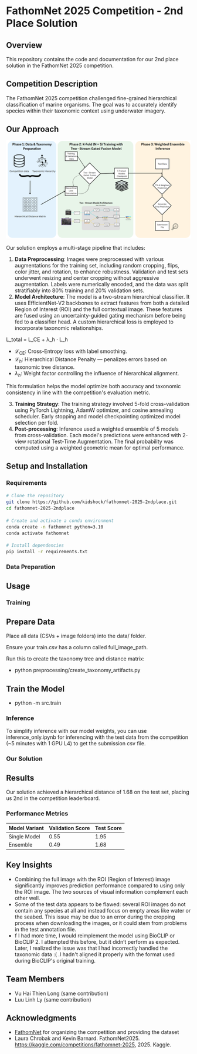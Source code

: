 # FathomNet 2025 Competition - 2nd Place Solution

## Overview

This repository contains the code and documentation for our 2nd place solution in the FathomNet 2025 competition.

## Competition Description

The FathomNet 2025 competition challenged fine-grained hierarchical classification of marine organisms. The goal was to accurately identify species within their taxonomic context using underwater imagery.

## Our Approach


![Our Methodology](figs/pipeline.png)

Our solution employs a multi-stage pipeline that includes:

1. **Data Preprocessing**: Images were preprocessed with various augmentations for the training set, including random cropping, flips, color jitter, and rotation, to enhance robustness. Validation and test sets underwent resizing and center cropping without aggressive augmentation. Labels were numerically encoded, and the data was split stratifiably into 80% training and 20% validation sets.
2. **Model Architecture**: The model is a two-stream hierarchical classifier. It uses EfficientNet-V2 backbones to extract features from both a detailed Region of Interest (ROI) and the full contextual image. These features are fused using an uncertainty-guided gating mechanism before being fed to a classifier head. A custom hierarchical loss is employed to incorporate taxonomic relationships.

   
L_total = L_CE + λ_h · L_h


- $\mathcal{L}_{\text{CE}}$: Cross-Entropy loss with label smoothing.
- $\mathcal{L}_h$: Hierarchical Distance Penalty — penalizes errors based on taxonomic tree distance.
- $\lambda_h$: Weight factor controlling the influence of hierarchical alignment.

This formulation helps the model optimize both accuracy and taxonomic consistency in line with the competition's evaluation metric.

3. **Training Strategy**: The training strategy involved 5-fold cross-validation using PyTorch Lightning, AdamW optimizer, and cosine annealing scheduler. Early stopping and model checkpointing optimized model selection per fold.
4. **Post-processing**: Inference used a weighted ensemble of 5 models from cross-validation. Each model's predictions were enhanced with 2-view rotational Test-Time Augmentation. The final probability was computed using a weighted geometric mean for optimal performance.


## Setup and Installation

### Requirements

```bash
# Clone the repository
git clone https://github.com/kidshock/fathomnet-2025-2ndplace.git
cd fathomnet-2025-2ndplace

# Create and activate a conda environment
conda create -n fathomnet python=3.10
conda activate fathomnet

# Install dependencies
pip install -r requirements.txt
```

### Data Preparation

## Usage

### Training

## Prepare Data
Place all data (CSVs + image folders) into the data/ folder.

Ensure your train.csv has a column called full_image_path.

Run this to create the taxonomy tree and distance matrix:

 - python preprocessing/create_taxonomy_artifacts.py


## Train the Model

 - python -m src.train
 

### Inference


To simplify inference with our model weights, you can use inference_only.ipynb for inferencing with the test data from the competition (~5 minutes with  1 GPU L4) to get the submission csv file.


### Our Solution



## Results

Our solution achieved a hierarchical distance of 1.68 on the test set, placing us 2nd in the competition leaderboard.

### Performance Metrics

| Model Variant | Validation Score | Test Score |
|---------------|------------------|------------|
| Single Model  | 0.55             | 1.95       |
| Ensemble      | 0.49             | 1.68       |

## Key Insights

- Combining the full image with the ROI (Region of Interest) image significantly improves prediction performance compared to using only the ROI image. The two sources of visual information complement each other well.
- Some of the test data appears to be flawed: several ROI images do not contain any species at all and instead focus on empty areas like water or the seabed. This issue may be due to an error during the cropping process when downloading the images, or it could stem from problems in the test annotation file. 
- f I had more time, I would reimplement the model using BioCLIP or BioCLIP 2. I attempted this before, but it didn’t perform as expected. Later, I realized the issue was that I had incorrectly handled the taxonomic data :(  .I hadn't aligned it properly with the format used during BioCLIP's original training.

## Team Members
- Vu Hai Thien Long (same contribution)
- Luu Linh Ly (same contribution)

## Acknowledgments

- [FathomNet](https://fathomnet.org/) for organizing the competition and providing the dataset
- Laura Chrobak and Kevin Barnard. FathomNet2025. https://kaggle.com/competitions/fathomnet-2025, 2025. Kaggle.


```
